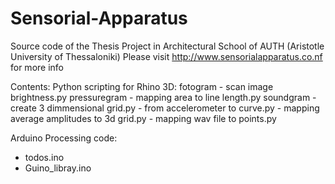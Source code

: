 # Sensorial-Apparatus
Source code of the Thesis Project in Architectural School of AUTH (Aristotle University of Thessaloniki) 
Please visit http://www.sensorialapparatus.co.nf for more info

Contents:
Python scripting for Rhino 3D:
    fotogram
      - scan image brightness.py
    pressuregram
      - mapping area to line length.py
    soundgram
      - create 3 dimmensional grid.py
      - from accelerometer to curve.py
      - mapping average amplitudes to 3d grid.py
      - mapping wav file to points.py
      
Arduino Processing code:
  - todos.ino
  - Guino_libray.ino

